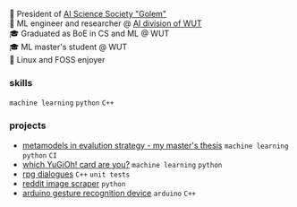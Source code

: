 🔬 President of [AI Science Society "Golem"](https://github.com/KNSI-Golem)  
💼 ML engineer and researcher @ [AI division of WUT](https://ai.ii.pw.edu.pl/en/about/)  
🎓 Graduated as BoE in CS and ML @ WUT  
🎓 ML master's student @ WUT  
🐧 Linux and FOSS enjoyer  

### skills
`machine learning` `python` `C++`  

### projects
- [metamodels in evalution strategy - my master's thesis](https://github.com/mlojek/sofes) `machine learning` `python` `CI`
- [which YuGiOh! card are you?](https://github.com/mlojek/which-yugioh-card-are-you) `machine learning` `python`
- [rpg dialogues](https://github.com/mlojek/rpg-dialogues) `C++` `unit tests`
- [reddit image scraper](https://github.com/mlojek/reddit-image-scraper) `python`
- [arduino gesture recognition device](https://github.com/mlojek/atlas-one) `arduino` `C++`
